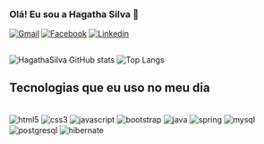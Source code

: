 ### Olá! Eu sou a Hagatha Silva 👋
[![Gmail](https://img.shields.io/badge/Gmail-D14836?style=for-the-badge&logo=gmail&logoColor=white)](https://hagatharibeiro03@gmail.com)
[![Facebook](https://img.shields.io/badge/Facebook-1877F2?style=for-the-badge&logo=facebook&logoColor=white)](https://www.facebook.com/hagatha.ribeiro.16)
[![Linkedin](https://img.shields.io/badge/LinkedIn-0077B5?style=for-the-badge&logo=linkedin&logoColor=white)](https://www.linkedin.com/in/hagatha-byatriz-ribeiro-da-silva/)

##

![HagathaSilva GitHub stats](https://github-readme-stats.vercel.app/api?username=HagathaSilva&show_icons=true&theme=tokyonight)
![Top Langs](https://github-readme-stats.vercel.app/api/top-langs/?username=HagathaSilva&layout=compact&theme=tokyonight)

## Tecnologias que eu uso no meu dia
<div style="display: inline_block"><br/>
  <img align="center" alt="html5" src="https://img.shields.io/badge/HTML5-E34F26?style=for-the-badge&logo=html5&logoColor=white" />
  <img align="center" alt="css3" src="https://img.shields.io/badge/CSS3-1572B6?style=for-the-badge&logo=css3&logoColor=white" /> 
  <img align="center" alt="javascript" src="https://img.shields.io/badge/JavaScript-323330?style=for-the-badge&logo=javascript&logoColor=F7DF1E" /> 
  <img align="center" alt="bootstrap" src="https://img.shields.io/badge/Bootstrap-563D7C?style=for-the-badge&logo=bootstrap&logoColor=white" /> 
  <img align="center" alt="java" src="https://img.shields.io/badge/Java-ED8B00?style=for-the-badge&logo=openjdk&logoColor=white" /> 
  <img align="center" alt="spring" src="https://img.shields.io/badge/Spring-6DB33F?style=for-the-badge&logo=spring&logoColor=white" /> 
  <img align="center" alt="mysql" src="https://img.shields.io/badge/MySQL-00000F?style=for-the-badge&logo=mysql&logoColor=white" /> 
  <img align="center" alt="postgresql" src="https://img.shields.io/badge/PostgreSQL-316192?style=for-the-badge&logo=postgresql&logoColor=white" /> 
  <img align="center" alt="hibernate" src="https://img.shields.io/badge/Hibernate-59666C?style=for-the-badge&logo=Hibernate&logoColor=white" /> 
</div>
